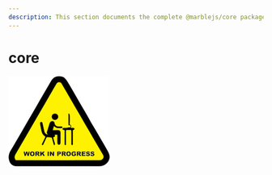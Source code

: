 ```yaml
---
description: This section documents the complete @marblejs/core package API.
---
```


# core

![Soon...](../../../.gitbook/assets/in_progress.png)

